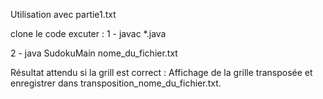 Utilisation avec partie1.txt

clone le code 
excuter :
1 - javac *.java

2 - java SudokuMain nome_du_fichier.txt 

Résultat attendu si la grill est correct : Affichage de la grille transposée et enregistrer dans transposition_nome_du_fichier.txt.
